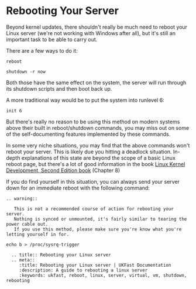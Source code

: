 # Rebooting Your Server

Beyond kernel updates, there shouldn't really be much need to reboot your Linux server (we're not working with Windows after all), but it's still an important task to be able to carry out.

There are a few ways to do it:

```console
reboot
```

```console
shutdown -r now
```

Both those have the same effect on the system, the server will run through its shutdown scripts and then boot back up.

A more traditional way would be to put the system into runlevel 6:

```console
init 6
```

But there's really no reason to be using this method on modern systems above their built in reboot/shutdown commands, you may miss out on some of the self-documenting features implemented by these commands.

In some very niche situations, you may find that the above commands won't reboot your server. This is likely due you hitting a deadlock situation. In-depth explanations of this state are beyond the scope of a basic Linux reboot page, but there's a lot of good information in the book [Linux Kernel Development, Second Edition book](https://www.oreilly.com/library/view/linux-kernel-development/9780768696974/) (Chapter 8)

If you do find yourself in this situation, you can always send your server down for an immediate reboot with the following command:

```eval_rst
.. warning::

   This is not a recommended course of action for rebooting your server.
   Nothing is synced or unmounted, it's fairly similar to tearing the power cable out.
   If you use this method, please make sure you're know what you're letting yourself in for.
```

```console
echo b > /proc/sysrq-trigger
```

```eval_rst
  .. title:: Rebooting your Linux server
  .. meta::
     :title: Rebooting your Linux server | UKFast Documentation
     :description: A guide to rebooting a linux server
     :keywords: ukfast, reboot, linux, server, virtual, vm, shutdown, rebooting
```
